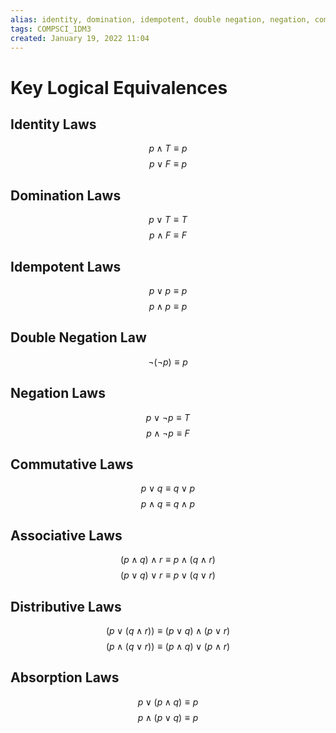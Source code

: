 ```yaml
---
alias: identity, domination, idempotent, double negation, negation, commutative, associative, distributive, absorption
tags: COMPSCI_1DM3
created: January 19, 2022 11:04
---
```

# Key Logical Equivalences
## Identity Laws
$$p\land T\equiv p$$
$$p\lor F\equiv p$$
## Domination Laws
$$p\lor T\equiv T$$
$$p\land F\equiv F$$
## Idempotent Laws
$$p\lor p\equiv p$$
$$p\land p\equiv p$$
## Double Negation Law
$$\neg (\neg p)\equiv p$$
## Negation Laws
$$p\lor \neg p\equiv T$$
$$p\land \neg p\equiv F$$
## Commutative Laws
$$p\lor q\equiv q\lor p$$
$$p\land q\equiv q\land p$$
## Associative Laws
$$(p\land q)\land r\equiv p\land (q\land r)$$
$$(p\lor q)\lor r\equiv p\lor (q\lor r)$$
## Distributive Laws
$$(p\lor(q\land r))\equiv(p\lor q)\land (p\lor r)$$
$$(p\land(q\lor r))\equiv(p\land q)\lor (p\land r)$$
## Absorption Laws
$$p\lor(p\land q)\equiv p$$
$$p\land(p\lor q)\equiv p$$